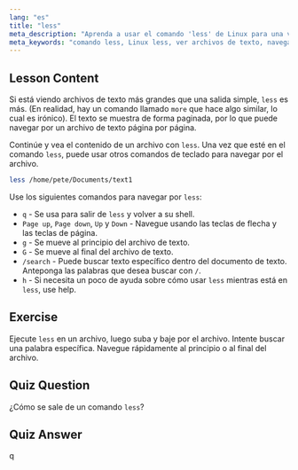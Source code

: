 ```yaml
---
lang: "es"
title: "less"
meta_description: "Aprenda a usar el comando 'less' de Linux para una visualización y navegación eficiente de archivos de texto. Domine la paginación, la búsqueda y la salida con esta guía para principiantes."
meta_keywords: "comando less, Linux less, ver archivos de texto, navegar archivos, tutorial Linux, Linux para principiantes, guía Linux"
---
```


## Lesson Content

Si está viendo archivos de texto más grandes que una salida simple, `less` es más. (En realidad, hay un comando llamado `more` que hace algo similar, lo cual es irónico). El texto se muestra de forma paginada, por lo que puede navegar por un archivo de texto página por página.

Continúe y vea el contenido de un archivo con `less`. Una vez que esté en el comando `less`, puede usar otros comandos de teclado para navegar por el archivo.

```bash
less /home/pete/Documents/text1
```

Use los siguientes comandos para navegar por `less`:

- `q` - Se usa para salir de `less` y volver a su shell.
- `Page up`, `Page down`, `Up` y `Down` - Navegue usando las teclas de flecha y las teclas de página.
- `g` - Se mueve al principio del archivo de texto.
- `G` - Se mueve al final del archivo de texto.
- `/search` - Puede buscar texto específico dentro del documento de texto. Anteponga las palabras que desea buscar con `/`.
- `h` - Si necesita un poco de ayuda sobre cómo usar `less` mientras está en `less`, use help.

## Exercise

Ejecute `less` en un archivo, luego suba y baje por el archivo. Intente buscar una palabra específica. Navegue rápidamente al principio o al final del archivo.

## Quiz Question

¿Cómo se sale de un comando `less`?

## Quiz Answer

q
